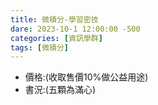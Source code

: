 ```yaml
---
title: 微積分-學習密技
dare: 2023-10-1 12:00:00 -500
categories: [資訊學群]
tags: [微積分]
---
```


- 價格:(收取售價10%做公益用途)
- 書況:(五顆為滿心)
